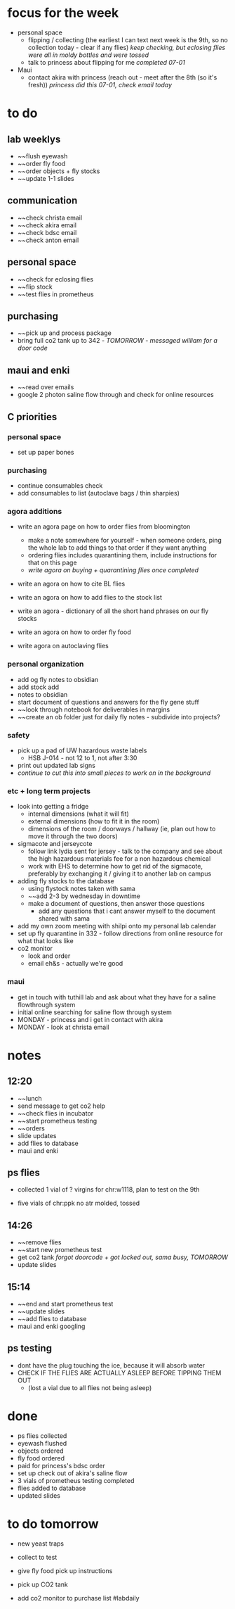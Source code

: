 # focus for the week
- personal space
	- flipping / collecting (the earliest I can text next week is the 9th, so no collection today - clear if any flies) *keep checking, but eclosing flies were all in moldy bottles and were tossed*
	- talk to princess about flipping for me *completed 07-01*
- Maui
	- contact akira with princess (reach out - meet after the 8th (so it's fresh)) *princess did this 07-01, check email today*

# to do
## lab weeklys
- ~~flush eyewash
- ~~order fly food
- ~~order objects + fly stocks
- ~~update 1-1 slides

## communication
- ~~check christa email
- ~~check akira email
- ~~check bdsc email
- ~~check anton email

## personal space 
- ~~check for eclosing flies
- ~~flip stock
- ~~test flies in prometheus 

## purchasing
- ~~pick up and process package
- bring full co2 tank up to 342 - *TOMORROW - messaged william for a door code*

## maui and enki
- ~~read over emails 
- google 2 photon saline flow through and check for online resources 

## C priorities 
### personal space
- set up paper bones
### purchasing
- continue consumables check
- add consumables to list (autoclave bags / thin sharpies)
### agora additions
- write an agora page on how to order flies from bloomington 
	- make a note somewhere for yourself - when someone orders, ping the whole lab to add things to that order if they want anything
	- ordering flies includes quarantining them, include instructions for that on this page
	- *write agora on buying + quarantining flies once completed*

- write an agora on how to cite BL flies
- write an agora on how to add flies to the stock list

- write an agora - dictionary of all the short hand phrases on our fly stocks

- write an agora on how to order fly food
- write agora on autoclaving flies

### personal organization
- add og fly notes to obsidian
- add stock add 
- notes to obsidian
- start document of questions and answers for the fly gene stuff
- ~~look through notebook for deliverables in margins
- ~~create an ob folder just for daily fly notes - subdivide into projects?
### safety
- pick up a pad of UW hazardous waste labels 
	- HSB J-014 - not 12 to 1, not after 3:30
- print out updated lab signs
- *continue to cut this into small pieces to work on in the background*

### etc + long term projects
- look into getting a fridge
	- internal dimensions (what it will fit)
	- external dimensions (how to fit it in the room)
	- dimensions of the room / doorways / hallway (ie, plan out how to move it through the two doors)
- sigmacote and jerseycote
	- follow link lydia sent for jersey - talk to the company and see about the high hazardous materials fee for a non hazardous chemical
	- work with EHS to determine how to get rid of the sigmacote, preferably by exchanging it / giving it to another lab on campus
- adding fly stocks to the database
	- using flystock notes taken with sama 
	- ~~add 2-3 by wednesday in downtime
	- make a document of questions, then answer those questions
		- add any questions that i cant answer myself to the document shared with sama
- add my own zoom meeting with shilpi onto my personal lab calendar 
- set up fly quarantine in 332 - follow directions from online resource for what that looks like
- co2 monitor
	- look and order
	- email eh&s - actually we're good

### maui
- get in touch with tuthill lab and ask about what they have for a saline flowthrough system
- initial online searching for saline flow through system
- MONDAY - princess and i get in contact with akira 
- MONDAY - look at christa email

# notes
## 12:20
- ~~lunch
- send message to get co2 help
- ~~check flies in incubator
- ~~start prometheus testing
- ~~orders
- slide updates
- add flies to database
- maui and enki

## ps flies
- collected 1 vial of ? virgins for chr:w1118, plan to test on the 9th

- five vials of chr:ppk no atr molded, tossed

## 14:26
- ~~remove flies
- ~~start new prometheus test
- get co2 tank *forgot doorcode + got locked out, sama busy, TOMORROW*
- update slides

## 15:14
- ~~end and start prometheus test
- ~~update slides
- ~~add flies to database
- maui and enki googling

## ps testing
- dont have the plug touching the ice, because it will absorb water 
- CHECK IF THE FLIES ARE ACTUALLY ASLEEP BEFORE TIPPING THEM OUT
	- (lost a vial due to all flies not being asleep)
# done
- ps flies collected
- eyewash flushed
- objects ordered
- fly food ordered
- paid for princess's bdsc order
- set up check out of akira's saline flow
- 3 vials of prometheus testing completed
- flies added to database
- updated slides

# to do tomorrow
- new yeast traps
- collect to test
- give fly food pick up instructions

- pick up CO2 tank
- add co2 monitor to purchase list
#labdaily 